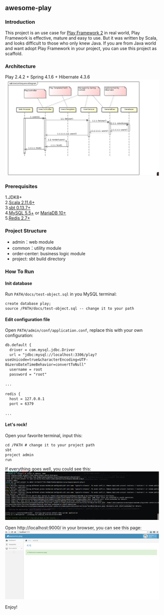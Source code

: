 ## awesome-play

### Introduction
This project is an use case for [Play Framework 2](https://github.com/playframework/playframework) in real world,
Play Framework is effective, mature and easy to use. But it was written by Scala, and looks difficult to those who only knew Java.
If you are from Java world and want adopt Play Framework in your project, you can use this project as scaffold.

### Architecture
Play 2.4.2 + Spring 4.1.6 + Hibernate 4.3.6
![](images/awesome-play.png?raw=true)

### Prerequisites
1.JDK8+  
2.[Scala 2.11.6+](http://www.scala-lang.org/)  
3.[sbt 0.13.7+](http://www.scala-sbt.org/)  
4.[MySQL 5.5+](http://www.mysql.com/) or [MariaDB 10+](https://mariadb.org/)  
5.[Redis 2.7+](http://redis.io/)

### Project Structure
- admin：web module
- common：utility module
- order-center: business logic module
- project: sbt build directory

### How To Run
#### Init database
Run `PATH/docs/test-object.sql` in you MySQL terminal:
```
create database play;
source /PATH/docs/test-object.sql -- change it to your path
```

#### Edit configuration file
Open `PATH/admin/conf/application.conf`, replace this with your own configuration:
```
db.default {
  driver = com.mysql.jdbc.Driver
  url = "jdbc:mysql://localhost:3306/play?useUnicode=true&characterEncoding=UTF-8&zeroDateTimeBehavior=convertToNull"
  username = root
  password = "root"

...

redis {
  host = 127.0.0.1
  port = 6379

...

```

#### Let's rock!
Open your favorite terminal, input this:
```
cd /PATH # change it to your project path
sbt
project admin
run
```
If everything goes well, you could see this:
![](images/awesome-play2.png?raw=true)

Open http://localhost:9000/ in your browser, you can see this page:
![](images/awesome-play3.png?raw=true)

Enjoy!
